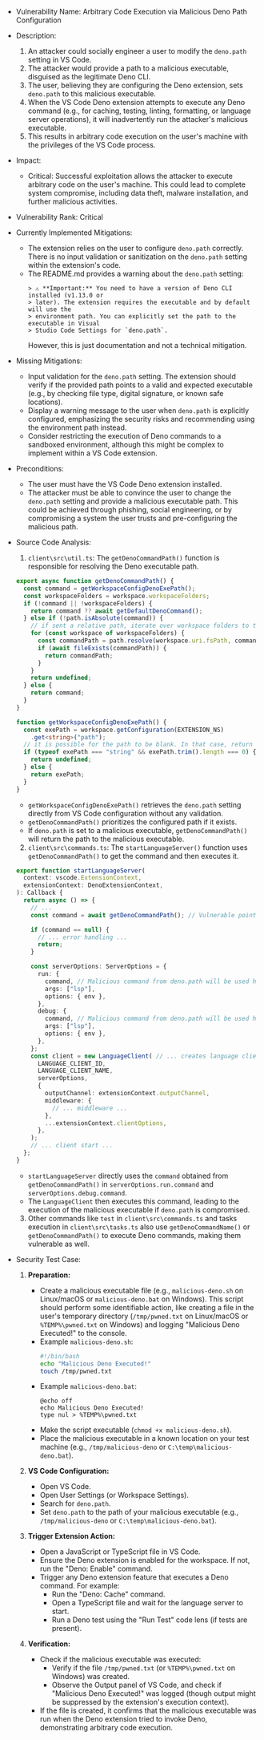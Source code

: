 - Vulnerability Name: Arbitrary Code Execution via Malicious Deno Path Configuration
- Description:
    1. An attacker could socially engineer a user to modify the `deno.path` setting in VS Code.
    2. The attacker would provide a path to a malicious executable, disguised as the legitimate Deno CLI.
    3. The user, believing they are configuring the Deno extension, sets `deno.path` to this malicious executable.
    4. When the VS Code Deno extension attempts to execute any Deno command (e.g., for caching, testing, linting, formatting, or language server operations), it will inadvertently run the attacker's malicious executable.
    5. This results in arbitrary code execution on the user's machine with the privileges of the VS Code process.
- Impact:
    - Critical: Successful exploitation allows the attacker to execute arbitrary code on the user's machine. This could lead to complete system compromise, including data theft, malware installation, and further malicious activities.
- Vulnerability Rank: Critical
- Currently Implemented Mitigations:
    - The extension relies on the user to configure `deno.path` correctly. There is no input validation or sanitization on the `deno.path` setting within the extension's code.
    - The README.md provides a warning about the `deno.path` setting:
      ```
      > ⚠️ **Important:** You need to have a version of Deno CLI installed (v1.13.0 or
      > later). The extension requires the executable and by default will use the
      > environment path. You can explicitly set the path to the executable in Visual
      > Studio Code Settings for `deno.path`.
      ```
      However, this is just documentation and not a technical mitigation.
- Missing Mitigations:
    - Input validation for the `deno.path` setting. The extension should verify if the provided path points to a valid and expected executable (e.g., by checking file type, digital signature, or known safe locations).
    - Display a warning message to the user when `deno.path` is explicitly configured, emphasizing the security risks and recommending using the environment path instead.
    - Consider restricting the execution of Deno commands to a sandboxed environment, although this might be complex to implement within a VS Code extension.
- Preconditions:
    - The user must have the VS Code Deno extension installed.
    - The attacker must be able to convince the user to change the `deno.path` setting and provide a malicious executable path. This could be achieved through phishing, social engineering, or by compromising a system the user trusts and pre-configuring the malicious path.
- Source Code Analysis:
    1. `client\src\util.ts`: The `getDenoCommandPath()` function is responsible for resolving the Deno executable path.
    ```typescript
    export async function getDenoCommandPath() {
      const command = getWorkspaceConfigDenoExePath();
      const workspaceFolders = workspace.workspaceFolders;
      if (!command || !workspaceFolders) {
        return command ?? await getDefaultDenoCommand();
      } else if (!path.isAbsolute(command)) {
        // if sent a relative path, iterate over workspace folders to try and resolve.
        for (const workspace of workspaceFolders) {
          const commandPath = path.resolve(workspace.uri.fsPath, command);
          if (await fileExists(commandPath)) {
            return commandPath;
          }
        }
        return undefined;
      } else {
        return command;
      }
    }

    function getWorkspaceConfigDenoExePath() {
      const exePath = workspace.getConfiguration(EXTENSION_NS)
        .get<string>("path");
      // it is possible for the path to be blank. In that case, return undefined
      if (typeof exePath === "string" && exePath.trim().length === 0) {
        return undefined;
      } else {
        return exePath;
      }
    }
    ```
    - `getWorkspaceConfigDenoExePath()` retrieves the `deno.path` setting directly from VS Code configuration without any validation.
    - `getDenoCommandPath()` prioritizes the configured path if it exists.
    - If `deno.path` is set to a malicious executable, `getDenoCommandPath()` will return the path to the malicious executable.

    2. `client\src\commands.ts`: The `startLanguageServer()` function uses `getDenoCommandPath()` to get the command and then executes it.
    ```typescript
    export function startLanguageServer(
      context: vscode.ExtensionContext,
      extensionContext: DenoExtensionContext,
    ): Callback {
      return async () => {
        // ...
        const command = await getDenoCommandPath(); // Vulnerable point: Retrieves deno path without validation

        if (command == null) {
          // ... error handling ...
          return;
        }

        const serverOptions: ServerOptions = {
          run: {
            command, // Malicious command from deno.path will be used here
            args: ["lsp"],
            options: { env },
          },
          debug: {
            command, // Malicious command from deno.path will be used here
            args: ["lsp"],
            options: { env },
          },
        };
        const client = new LanguageClient( // ... creates language client with malicious command ...
          LANGUAGE_CLIENT_ID,
          LANGUAGE_CLIENT_NAME,
          serverOptions,
          {
            outputChannel: extensionContext.outputChannel,
            middleware: {
              // ... middleware ...
            },
            ...extensionContext.clientOptions,
          },
        );
        // ... client start ...
      };
    }
    ```
    - `startLanguageServer` directly uses the `command` obtained from `getDenoCommandPath()` in `serverOptions.run.command` and `serverOptions.debug.command`.
    - The `LanguageClient` then executes this command, leading to the execution of the malicious executable if `deno.path` is compromised.

    3. Other commands like `test` in `client\src\commands.ts` and tasks execution in `client\src\tasks.ts` also use `getDenoCommandName()` or `getDenoCommandPath()` to execute Deno commands, making them vulnerable as well.

- Security Test Case:
    1. **Preparation:**
        - Create a malicious executable file (e.g., `malicious-deno.sh` on Linux/macOS or `malicious-deno.bat` on Windows). This script should perform some identifiable action, like creating a file in the user's temporary directory (`/tmp/pwned.txt` on Linux/macOS or `%TEMP%\pwned.txt` on Windows) and logging "Malicious Deno Executed!" to the console.
        - Example `malicious-deno.sh`:
          ```bash
          #!/bin/bash
          echo "Malicious Deno Executed!"
          touch /tmp/pwned.txt
          ```
        - Example `malicious-deno.bat`:
          ```batch
          @echo off
          echo Malicious Deno Executed!
          type nul > %TEMP%\pwned.txt
          ```
        - Make the script executable (`chmod +x malicious-deno.sh`).
        - Place the malicious executable in a known location on your test machine (e.g., `/tmp/malicious-deno` or `C:\temp\malicious-deno.bat`).

    2. **VS Code Configuration:**
        - Open VS Code.
        - Open User Settings (or Workspace Settings).
        - Search for `deno.path`.
        - Set `deno.path` to the path of your malicious executable (e.g., `/tmp/malicious-deno` or `C:\temp\malicious-deno.bat`).

    3. **Trigger Extension Action:**
        - Open a JavaScript or TypeScript file in VS Code.
        - Ensure the Deno extension is enabled for the workspace. If not, run the "Deno: Enable" command.
        - Trigger any Deno extension feature that executes a Deno command. For example:
            - Run the "Deno: Cache" command.
            - Open a TypeScript file and wait for the language server to start.
            - Run a Deno test using the "Run Test" code lens (if tests are present).

    4. **Verification:**
        - Check if the malicious executable was executed:
            - Verify if the file `/tmp/pwned.txt` (or `%TEMP%\pwned.txt` on Windows) was created.
            - Observe the Output panel of VS Code, and check if "Malicious Deno Executed!" was logged (though output might be suppressed by the extension's execution context).
        - If the file is created, it confirms that the malicious executable was run when the Deno extension tried to invoke Deno, demonstrating arbitrary code execution.

